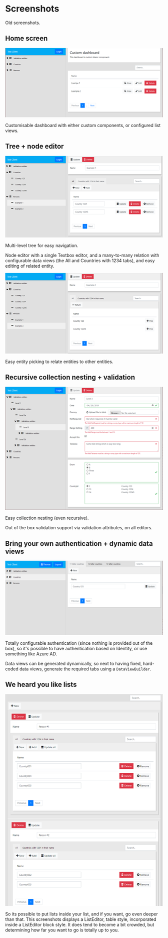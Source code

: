 # Screenshots

Old screenshots.

## Home screen

![Homescreen](examples/images/screen1.png)

Customisable dashboard with either custom components, or configured list views.

## Tree + node editor

![Tree](examples/images/screen2.png)

Multi-level tree for easy navigation.

Node editor with a single Textbox editor, and a many-to-many relation with configurable
data views (the All and Countries with 1234 tabs), and easy editing of related entity.

![Picking](examples/images/screen3.png)

Easy entity picking to relate entities to other entities.

## Recursive collection nesting + validation

![Nesting](examples/images/screen4.png)

Easy collection nesting (even recursive).

Out of the box validation support via validation attributes, on all editors.

## Bring your own authentication + dynamic data views

![AD](examples/images/screen5.png)

Totally configurable authentication (since nothing is provided out of the box), so it's 
possible to have authentication based on Identity, or use something like Azure AD.

Data views can be generated dynamically, so next to having fixed, hard-coded data views, 
generate the required tabs using a `DataViewBuilder`.

## We heard you like lists

![WCC](examples/images/screen6.png)

So its possible to put lists inside your list, and if you want, go even deeper than that.
This screenshots displays a ListEditor, table style, incorporated inside a ListEditor block style.
It does tend to become a bit crowded, but determining how far you want to go is totally up to you.
